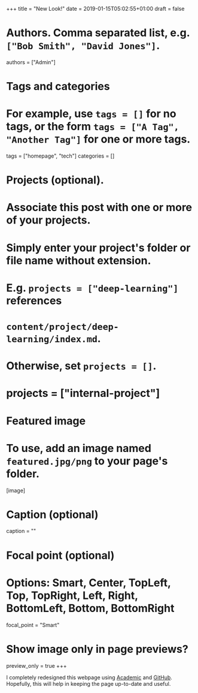 +++
title = "New Look!"
date = 2019-01-15T05:02:55+01:00
draft = false

# Authors. Comma separated list, e.g. `["Bob Smith", "David Jones"]`.
authors = ["Admin"]

# Tags and categories
# For example, use `tags = []` for no tags, or the form `tags = ["A Tag", "Another Tag"]` for one or more tags.
tags = ["homepage", "tech"]
categories = []

# Projects (optional).
#   Associate this post with one or more of your projects.
#   Simply enter your project's folder or file name without extension.
#   E.g. `projects = ["deep-learning"]` references
#   `content/project/deep-learning/index.md`.
#   Otherwise, set `projects = []`.
# projects = ["internal-project"]

# Featured image
# To use, add an image named `featured.jpg/png` to your page's folder.
[image]
  # Caption (optional)
  caption = ""

  # Focal point (optional)
  # Options: Smart, Center, TopLeft, Top, TopRight, Left, Right, BottomLeft, Bottom, BottomRight
  focal_point = "Smart"

  # Show image only in page previews?
  preview_only = true
+++

I completely redesigned this webpage using
[Academic](https://sourcethemes.com/academic/) and
[GitHub](https://github.com/). Hopefully, this
will help in keeping the page up-to-date and useful.
